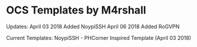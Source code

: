 # OCS Templates by M4rshall

Updates:
April 03 2018
Added NoypiSSH
April 06 2018
Added RoGVPN

Current Templates:
NoypiSSH - PHCorner Inspired Template (April 03 2018)
